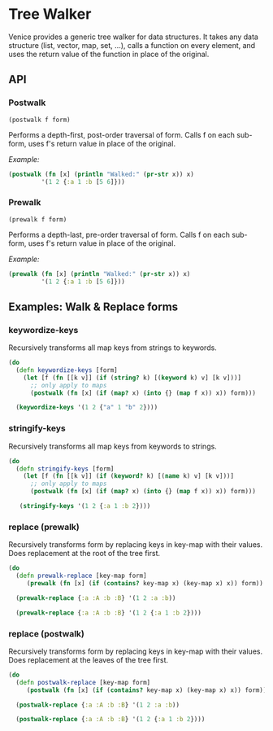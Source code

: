 # Tree Walker

Venice provides a generic tree walker for data structures. It takes 
any data structure (list, vector, map, set, ...), calls a function 
on every element, and uses the return value of the function in place 
of the original. 


## API

### Postwalk

`(postwalk f form)`

Performs a depth-first, post-order traversal of form. Calls f on
each sub-form, uses f's return value in place of the original.

*Example:*

```clojure
(postwalk (fn [x] (println "Walked:" (pr-str x)) x)
         '(1 2 {:a 1 :b [5 6]}))
```


### Prewalk

`(prewalk f form)`

Performs a depth-last, pre-order traversal of form. Calls f on
each sub-form, uses f's return value in place of the original.

*Example:*

```clojure
(prewalk (fn [x] (println "Walked:" (pr-str x)) x)
         '(1 2 {:a 1 :b [5 6]}))
```


## Examples: Walk & Replace forms


### keywordize-keys

Recursively transforms all map keys from strings to keywords.

```clojure
(do
  (defn keywordize-keys [form]
    (let [f (fn [[k v]] (if (string? k) [(keyword k) v] [k v]))]
      ;; only apply to maps
      (postwalk (fn [x] (if (map? x) (into {} (map f x)) x)) form)))

  (keywordize-keys '(1 2 {"a" 1 "b" 2})))
```


### stringify-keys

Recursively transforms all map keys from keywords to strings.

```clojure
(do
  (defn stringify-keys [form]
    (let [f (fn [[k v]] (if (keyword? k) [(name k) v] [k v]))]
      ;; only apply to maps
      (postwalk (fn [x] (if (map? x) (into {} (map f x)) x)) form)))

   (stringify-keys '(1 2 {:a 1 :b 2})))
```


### replace (prewalk)

Recursively transforms form by replacing keys in key-map with
their values. Does replacement at the root of the tree first.

```clojure
(do
  (defn prewalk-replace [key-map form]
     (prewalk (fn [x] (if (contains? key-map x) (key-map x) x)) form))

  (prewalk-replace {:a :A :b :B} '(1 2 :a :b))

  (prewalk-replace {:a :A :b :B} '(1 2 {:a 1 :b 2})))
```


### replace (postwalk)

Recursively transforms form by replacing keys in key-map with
their values. Does replacement at the leaves of the tree first.

```clojure
(do
  (defn postwalk-replace [key-map form]
     (postwalk (fn [x] (if (contains? key-map x) (key-map x) x)) form))

  (postwalk-replace {:a :A :b :B} '(1 2 :a :b))

  (postwalk-replace {:a :A :b :B} '(1 2 {:a 1 :b 2})))
```
